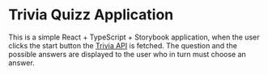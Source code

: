 # Trivia Quizz Application

This is a simple React + TypeScript + Storybook application, when the user clicks the start button the
[Trivia API](https://opentdb.com/api_config.php) is fetched. The question and the possible answers are displayed to the user
who in turn must choose an answer.
